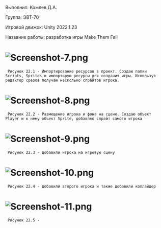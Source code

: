 Выполнил: Комлев Д.А.

Группа: ЭВТ-70

Игровой движок: Unity 2022.1.23

Название работы: разработка игры Make Them Fall

# ![Screenshot-7.png](https://i.postimg.cc/htxkJK7m/Screenshot-7.png)
     Рисунок 22.1 - Импортирование ресурсов в проект. Создаю папки Scripts, Sprites и импортирую ресурсы для создания игры. Используя редактор срезов получаю несколько спрайтов игрока.

# ![Screenshot-8.png](https://i.postimg.cc/TwkF8wBz/Screenshot-8.png)

     Рисунок 22.2 - Размещение игрока и фона на сцене. Создаю объект Player и к нему объект Sprite, добавляю спрайт самого игрока 
     
# ![Screenshot-9.png](https://i.postimg.cc/Prvccdy7/Screenshot-9.png)

     Рисунок 22.3 - добавили игрока на игровую сцену
     
# ![Screenshot-10.png](https://i.postimg.cc/YCcVBTyC/Screenshot-10.png)

     Рисунок 22.4 - добавили второго игрока и также добавили коллайдер
     
# ![Screenshot-11.png](https://i.postimg.cc/L51czS0G/Screenshot-11.png) 

     Рисунок 22.5 -
